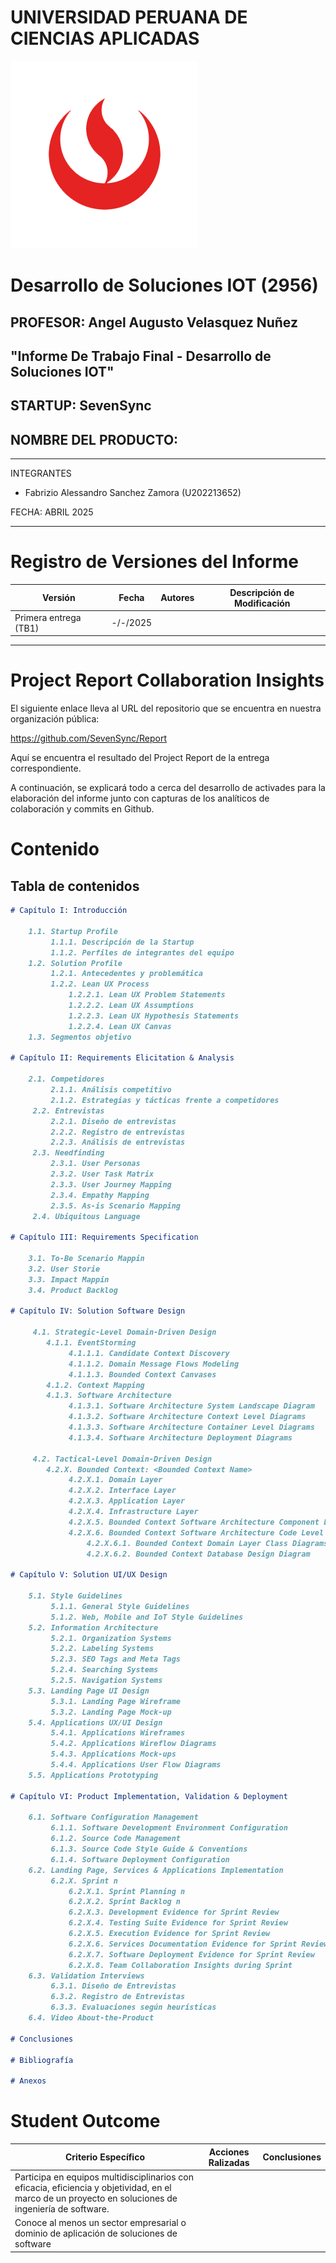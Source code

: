 # UNIVERSIDAD PERUANA DE CIENCIAS APLICADAS

![UPC](assets/UPC_logo_transparente.png)

# Desarrollo de Soluciones IOT (2956)

## PROFESOR: Angel Augusto Velasquez Nuñez

## "Informe De Trabajo Final - Desarrollo de Soluciones IOT"

## STARTUP: SevenSync

## NOMBRE DEL PRODUCTO:

---

INTEGRANTES

- Fabrizio Alessandro Sanchez Zamora (U202213652)

FECHA: ABRIL 2025

---

# Registro de Versiones del Informe

| Versión               | Fecha    | Autores | Descripción de Modificación |
| --------------------- | -------- | ------- | --------------------------- |
| Primera entrega (TB1) | -/-/2025 |         |                             |

---

# Project Report Collaboration Insights

El siguiente enlace lleva al URL del repositorio que se encuentra en nuestra
organización pública:

https://github.com/SevenSync/Report

Aquí se encuentra el resultado del Project Report de la entrega correspondiente.

A continuación, se explicará todo a cerca del desarrollo de activades para la
elaboración del informe junto con capturas de los analíticos de colaboración y commits en Github.

# Contenido

## Tabla de contenidos

```markdown
# Capítulo I: Introducción

    1.1. Startup Profile
         1.1.1. Descripción de la Startup
         1.1.2. Perfiles de integrantes del equipo
    1.2. Solution Profile
         1.2.1. Antecedentes y problemática
         1.2.2. Lean UX Process
        	 1.2.2.1. Lean UX Problem Statements
        	 1.2.2.2. Lean UX Assumptions
        	 1.2.2.3. Lean UX Hypothesis Statements
        	 1.2.2.4. Lean UX Canvas
    1.3. Segmentos objetivo

# Capítulo II: Requirements Elicitation & Analysis

    2.1. Competidores
         2.1.1. Análisis competitivo
         2.1.2. Estrategias y tácticas frente a competidores
     2.2. Entrevistas
         2.2.1. Diseño de entrevistas
         2.2.2. Registro de entrevistas
         2.2.3. Análisis de entrevistas
     2.3. Needfinding
         2.3.1. User Personas
         2.3.2. User Task Matrix
         2.3.3. User Journey Mapping
         2.3.4. Empathy Mapping
         2.3.5. As-is Scenario Mapping
     2.4. Ubiquitous Language

# Capítulo III: Requirements Specification

    3.1. To-Be Scenario Mappin
    3.2. User Storie
    3.3. Impact Mappin
    3.4. Product Backlog

# Capítulo IV: Solution Software Design

     4.1. Strategic-Level Domain-Driven Design
        4.1.1. EventStorming
        	 4.1.1.1. Candidate Context Discovery
        	 4.1.1.2. Domain Message Flows Modeling
        	 4.1.1.3. Bounded Context Canvases
        4.1.2. Context Mapping
        4.1.3. Software Architecture
        	 4.1.3.1. Software Architecture System Landscape Diagram
        	 4.1.3.2. Software Architecture Context Level Diagrams
        	 4.1.3.3. Software Architecture Container Level Diagrams
        	 4.1.3.4. Software Architecture Deployment Diagrams

     4.2. Tactical-Level Domain-Driven Design
        4.2.X. Bounded Context: <Bounded Context Name>
        	 4.2.X.1. Domain Layer
        	 4.2.X.2. Interface Layer
        	 4.2.X.3. Application Layer
        	 4.2.X.4. Infrastructure Layer
        	 4.2.X.5. Bounded Context Software Architecture Component Level Diagrams
        	 4.2.X.6. Bounded Context Software Architecture Code Level Diagrams
        		 4.2.X.6.1. Bounded Context Domain Layer Class Diagrams
        		 4.2.X.6.2. Bounded Context Database Design Diagram

# Capítulo V: Solution UI/UX Design

    5.1. Style Guidelines
         5.1.1. General Style Guidelines
         5.1.2. Web, Mobile and IoT Style Guidelines
    5.2. Information Architecture
         5.2.1. Organization Systems
         5.2.2. Labeling Systems
         5.2.3. SEO Tags and Meta Tags
         5.2.4. Searching Systems
         5.2.5. Navigation Systems
    5.3. Landing Page UI Design
         5.3.1. Landing Page Wireframe
         5.3.2. Landing Page Mock-up
    5.4. Applications UX/UI Design
         5.4.1. Applications Wireframes
         5.4.2. Applications Wireflow Diagrams
         5.4.3. Applications Mock-ups
         5.4.4. Applications User Flow Diagrams
    5.5. Applications Prototyping

# Capítulo VI: Product Implementation, Validation & Deployment

    6.1. Software Configuration Management
         6.1.1. Software Development Environment Configuration
         6.1.2. Source Code Management
         6.1.3. Source Code Style Guide & Conventions
         6.1.4. Software Deployment Configuration
    6.2. Landing Page, Services & Applications Implementation
         6.2.X. Sprint n
        	 6.2.X.1. Sprint Planning n
        	 6.2.X.2. Sprint Backlog n
        	 6.2.X.3. Development Evidence for Sprint Review
        	 6.2.X.4. Testing Suite Evidence for Sprint Review
        	 6.2.X.5. Execution Evidence for Sprint Review
        	 6.2.X.6. Services Documentation Evidence for Sprint Review
        	 6.2.X.7. Software Deployment Evidence for Sprint Review
        	 6.2.X.8. Team Collaboration Insights during Sprint
    6.3. Validation Interviews
         6.3.1. Diseño de Entrevistas
         6.3.2. Registro de Entrevistas
         6.3.3. Evaluaciones según heurísticas
    6.4. Video About-the-Product

# Conclusiones

# Bibliografía

# Anexos
```

# Student Outcome

| Criterio Específico                                                                                                                                  | Acciones Ralizadas | Conclusiones |
| ---------------------------------------------------------------------------------------------------------------------------------------------------- | ------------------ | ------------ |
| Participa en equipos multidisciplinarios con eficacia, eficiencia y objetividad, en el marco de un proyecto en soluciones de ingeniería de software. |                    |              |
| Conoce al menos un sector empresarial o dominio de aplicación de soluciones de software                                                              |                    |              |
